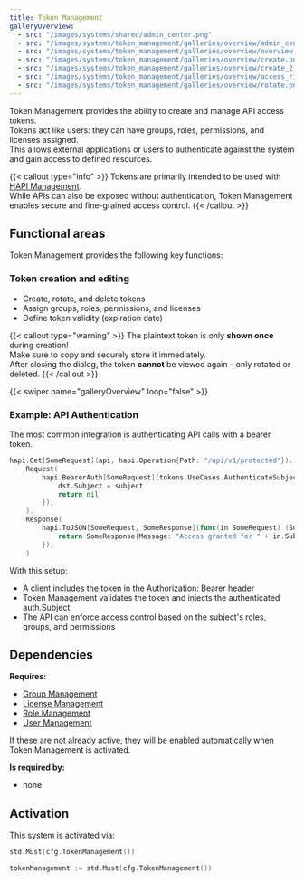 ```yaml
---
title: Token Management
galleryOverview:
  - src: "/images/systems/shared/admin_center.png"
  - src: "/images/systems/token_management/galleries/overview/admin_center.png"
  - src: "/images/systems/token_management/galleries/overview/overview.png"
  - src: "/images/systems/token_management/galleries/overview/create.png"
  - src: "/images/systems/token_management/galleries/overview/create_2.png"
  - src: "/images/systems/token_management/galleries/overview/access_rights.png"
  - src: "/images/systems/token_management/galleries/overview/rotate.png"
---
```


Token Management provides the ability to create and manage API access tokens.  
Tokens act like users: they can have groups, roles, permissions, and licenses assigned.  
This allows external applications or users to authenticate against the system and gain access to defined resources.

{{< callout type="info" >}}
Tokens are primarily intended to be used with [HAPI Management](../hapi_management/).  
While APIs can also be exposed without authentication, Token Management enables secure and fine-grained access control.
{{< /callout >}}

## Functional areas
Token Management provides the following key functions:

### Token creation and editing
- Create, rotate, and delete tokens
- Assign groups, roles, permissions, and licenses
- Define token validity (expiration date)

{{< callout type="warning" >}}
The plaintext token is only **shown once** during creation!  
Make sure to copy and securely store it immediately.  
After closing the dialog, the token **cannot** be viewed again – only rotated or deleted.
{{< /callout >}}

{{< swiper name="galleryOverview" loop="false" >}}

### Example: API Authentication
The most common integration is authenticating API calls with a bearer token.

```go
hapi.Get[SomeRequest](api, hapi.Operation{Path: "/api/v1/protected"}).
    Request(
        hapi.BearerAuth[SomeRequest](tokens.UseCases.AuthenticateSubject, func(dst *SomeRequest, subject auth.Subject) error {
            dst.Subject = subject
            return nil
        }),
    ).
    Response(
        hapi.ToJSON[SomeRequest, SomeResponse](func(in SomeRequest) (SomeResponse, error) {
            return SomeResponse{Message: "Access granted for " + in.Subject.ID()}, nil
        }),
    )
```

With this setup:
- A client includes the token in the Authorization: Bearer <token> header
- Token Management validates the token and injects the authenticated auth.Subject
- The API can enforce access control based on the subject's roles, groups, and permissions

## Dependencies
**Requires:**
- [Group Management](../group_management/)
- [License Management](../license_management/)
- [Role Management](../role_management/)
- [User Management](../user_management/)

If these are not already active, they will be enabled automatically when Token Management is activated.

**Is required by:**
- none

## Activation
This system is activated via:
```go
std.Must(cfg.TokenManagement())
```

```go
tokenManagement := std.Must(cfg.TokenManagement())
```